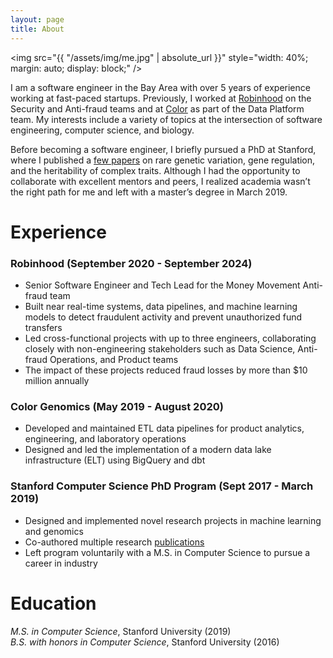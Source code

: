 ```yaml
---
layout: page
title: About
---
```


<img src="{{ "/assets/img/me.jpg" | absolute_url }}" style="width: 40%; margin: auto; display: block;" />

I am a software engineer in the Bay Area with over 5 years of experience working at
fast-paced startups. Previously, I worked at [Robinhood](https://robinhood.com/) on
the Security and Anti-fraud teams and at [Color](https://color.com) as part of the
Data Platform team. My interests include a variety of topics at the intersection of
software engineering, computer science, and biology.

Before becoming a software engineer, I briefly pursued a PhD at Stanford, where I published a
[few papers](https://scholar.google.com/citations?user=0P0fVwQAAAAJ&hl=en)
on rare genetic variation, gene regulation, and the heritability of complex traits.
Although I had the opportunity to collaborate with excellent mentors and peers,
I realized academia wasn’t the right path for me and left with a master’s degree in March 2019.

# Experience

### Robinhood (September 2020 - September 2024)
* Senior Software Engineer and Tech Lead for the Money Movement Anti-fraud team
* Built near real-time systems, data pipelines, and machine learning models to detect fraudulent
  activity and prevent unauthorized fund transfers
* Led cross-functional projects with up to three engineers, collaborating closely with
  non-engineering stakeholders such as Data Science, Anti-fraud Operations, and Product teams
* The impact of these projects reduced fraud losses by more than $10 million annually


### Color Genomics (May 2019 - August 2020)
* Developed and maintained ETL data pipelines for product analytics, engineering,
  and laboratory operations
* Designed and led the implementation of a modern data lake infrastructure (ELT) using
  BigQuery and dbt

### Stanford Computer Science PhD Program (Sept 2017 - March 2019)
* Designed and implemented novel research projects in machine learning and genomics
* Co-authored multiple research [publications](https://scholar.google.com/citations?user=0P0fVwQAAAAJ&hl=en)
* Left program voluntarily with a M.S. in Computer Science to pursue a career in industry

# Education

_M.S. in Computer Science_, Stanford University (2019)  
_B.S. with honors in Computer Science_, Stanford University (2016)
